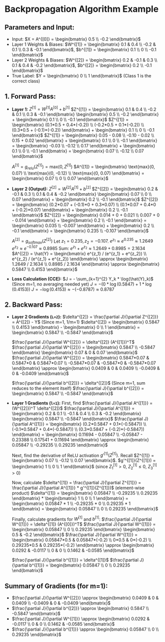 # Backpropagation Algorithm Example

## **Parameters and Input:**

* Input: $X = A^{[0]} = \begin{bmatrix} 0.5 \\ -0.2 \end{bmatrix}$
* Layer 1 Weights & Biases:
    $W^{[1]} = \begin{bmatrix} 0.1 & 0.4 \\ -0.2 & 0.1 \\ 0.3 & -0.1 \end{bmatrix}$, $b^{[1]} = \begin{bmatrix} 0.1 \\ 0 \\ -0.1 \end{bmatrix}$
* Layer 2 Weights & Biases:
    $W^{[2]} = \begin{bmatrix} 0.2 & -0.1 & 0.3 \\ 0.1 & 0.4 & -0.2 \end{bmatrix}$, $b^{[2]} = \begin{bmatrix} 0.2 \\ -0.1 \end{bmatrix}$
* True Label: $Y = \begin{bmatrix} 0 \\ 1 \end{bmatrix}$ (Class 1 is the correct class)

## **1. Forward Pass:**

* **Layer 1:**
    $Z^{[1]} = W^{[1]}A^{[0]} + b^{[1]}$
    $Z^{[1]} = \begin{bmatrix} 0.1 & 0.4 \\ -0.2 & 0.1 \\ 0.3 & -0.1 \end{bmatrix} \begin{bmatrix} 0.5 \\ -0.2 \end{bmatrix} + \begin{bmatrix} 0.1 \\ 0 \\ -0.1 \end{bmatrix}$
    $Z^{[1]} = \begin{bmatrix} (0.1*0.5 + 0.4*(-0.2)) \\ (-0.2*0.5 + 0.1*(-0.2)) \\ (0.3*0.5 + (-0.1)*(-0.2)) \end{bmatrix} + \begin{bmatrix} 0.1 \\ 0 \\ -0.1 \end{bmatrix}$
    $Z^{[1]} = \begin{bmatrix} 0.05 - 0.08 \\ -0.10 - 0.02 \\ 0.15 + 0.02 \end{bmatrix} + \begin{bmatrix} 0.1 \\ 0 \\ -0.1 \end{bmatrix} = \begin{bmatrix} -0.03 \\ -0.12 \\ 0.17 \end{bmatrix} + \begin{bmatrix} 0.1 \\ 0 \\ -0.1 \end{bmatrix} = \begin{bmatrix} 0.07 \\ -0.12 \\ 0.07 \end{bmatrix}$

    $A^{[1]} = g_{relu}(Z^{[1]}) = \text{max}(0, Z^{[1]})$
    $A^{[1]} = \begin{bmatrix} \text{max}(0, 0.07) \\ \text{max}(0, -0.12) \\ \text{max}(0, 0.07) \end{bmatrix} = \begin{bmatrix} 0.07 \\ 0 \\ 0.07 \end{bmatrix}$

* **Layer 2 (Output):**
    $Z^{[2]} = W^{[2]}A^{[1]} + b^{[2]}$
    $Z^{[2]} = \begin{bmatrix} 0.2 & -0.1 & 0.3 \\ 0.1 & 0.4 & -0.2 \end{bmatrix} \begin{bmatrix} 0.07 \\ 0 \\ 0.07 \end{bmatrix} + \begin{bmatrix} 0.2 \\ -0.1 \end{bmatrix}$
    $Z^{[2]} = \begin{bmatrix} (0.2*0.07 + (-0.1)*0 + 0.3*0.07) \\ (0.1*0.07 + 0.4*0 + (-0.2)*0.07) \end{bmatrix} + \begin{bmatrix} 0.2 \\ -0.1 \end{bmatrix}$
    $Z^{[2]} = \begin{bmatrix} 0.014 + 0 + 0.021 \\ 0.007 + 0 - 0.014 \end{bmatrix} + \begin{bmatrix} 0.2 \\ -0.1 \end{bmatrix} = \begin{bmatrix} 0.035 \\ -0.007 \end{bmatrix} + \begin{bmatrix} 0.2 \\ -0.1 \end{bmatrix} = \begin{bmatrix} 0.235 \\ -0.107 \end{bmatrix}$

    $A^{[2]} = g_{softmax}(Z^{[2]})$
    Let $z_1 = 0.235, z_2 = -0.107$.
    $e^{z_1} \approx e^{0.235} \approx 1.2649$
    $e^{z_2} \approx e^{-0.107} \approx 0.8985$
    Sum: $e^{z_1} + e^{z_2} \approx 1.2649 + 0.8985 = 2.1634$
    $A^{[2]} = \hat{Y} = \begin{bmatrix} e^{z_1} / (e^{z_1} + e^{z_2}) \\ e^{z_2} / (e^{z_1} + e^{z_2}) \end{bmatrix} \approx \begin{bmatrix} 1.2649 / 2.1634 \\ 0.8985 / 2.1634 \end{bmatrix} \approx \begin{bmatrix} 0.5847 \\ 0.4153 \end{bmatrix}$

* **Loss Calculation (CCE):**
    $J = - \sum_{k=1}^{2} Y_k * \log(\hat{Y}_k)$ (Since m=1, no averaging needed yet)
    $J = - (0 * \log(0.5847) + 1 * \log(0.4153))$
    $J = - \log(0.4153) \approx -(-0.8787) \approx 0.8787$

## **2. Backward Pass:**

* **Layer 2 Gradients (`L=2`):**
    $\delta^{[2]} = \frac{\partial J}{\partial Z^{[2]}} = A^{[2]} - Y$ (Since m=1, 1/m=1)
    $\delta^{[2]} = \begin{bmatrix} 0.5847 \\ 0.4153 \end{bmatrix} - \begin{bmatrix} 0 \\ 1 \end{bmatrix} = \begin{bmatrix} 0.5847 \\ -0.5847 \end{bmatrix}$

    $\frac{\partial J}{\partial W^{[2]}} = \delta^{[2]} (A^{[1]})^T$
    $\frac{\partial J}{\partial W^{[2]}} = \begin{bmatrix} 0.5847 \\ -0.5847 \end{bmatrix} \begin{bmatrix} 0.07 & 0 & 0.07 \end{bmatrix}$
    $\frac{\partial J}{\partial W^{[2]}} = \begin{bmatrix} 0.5847*0.07 & 0.5847*0 & 0.5847*0.07 \\ -0.5847*0.07 & -0.5847*0 & -0.5847*0.07 \end{bmatrix} \approx \begin{bmatrix} 0.0409 & 0 & 0.0409 \\ -0.0409 & 0 & -0.0409 \end{bmatrix}$

    $\frac{\partial J}{\partial b^{[2]}} = \delta^{[2]}$ (Since m=1, sum reduces to the element itself)
    $\frac{\partial J}{\partial b^{[2]}} = \begin{bmatrix} 0.5847 \\ -0.5847 \end{bmatrix}$

* **Layer 1 Gradients (`l=1`):**
    First, find $\frac{\partial J}{\partial A^{[1]}} = (W^{[2]})^T \delta^{[2]}$
    $\frac{\partial J}{\partial A^{[1]}} = \begin{bmatrix} 0.2 & 0.1 \\ -0.1 & 0.4 \\ 0.3 & -0.2 \end{bmatrix} \begin{bmatrix} 0.5847 \\ -0.5847 \end{bmatrix}$
    $\frac{\partial J}{\partial A^{[1]}} = \begin{bmatrix} (0.2*0.5847 + 0.1*(-0.5847)) \\ (-0.1*0.5847 + 0.4*(-0.5847)) \\ (0.3*0.5847 + (-0.2)*(-0.5847)) \end{bmatrix} = \begin{bmatrix} 0.11694 - 0.05847 \\ -0.05847 - 0.23388 \\ 0.17541 + 0.11694 \end{bmatrix} \approx \begin{bmatrix} 0.05847 \\ -0.29235 \\ 0.29235 \end{bmatrix}$

    Next, find the derivative of ReLU activation $g'^{[1]}(Z^{[1]})$. Recall $Z^{[1]} = \begin{bmatrix} 0.07 \\ -0.12 \\ 0.07 \end{bmatrix}$.
    $g'^{[1]}(Z^{[1]}) = \begin{bmatrix} 1 \\ 0 \\ 1 \end{bmatrix}$ (since $Z^{[1]}_1 > 0$, $Z^{[1]}_2 \le 0$, $Z^{[1]}_3 > 0$)

    Now, calculate $\delta^{[1]} = \frac{\partial J}{\partial Z^{[1]}} = \frac{\partial J}{\partial A^{[1]}} * g'^{[1]}(Z^{[1]})$ (element-wise product)
    $\delta^{[1]} = \begin{bmatrix} 0.05847 \\ -0.29235 \\ 0.29235 \end{bmatrix} * \begin{bmatrix} 1 \\ 0 \\ 1 \end{bmatrix} = \begin{bmatrix} 0.05847 * 1 \\ -0.29235 * 0 \\ 0.29235 * 1 \end{bmatrix} = \begin{bmatrix} 0.05847 \\ 0 \\ 0.29235 \end{bmatrix}$

    Finally, calculate gradients for $W^{[1]}$ and $b^{[1]}$:
    $\frac{\partial J}{\partial W^{[1]}} = \delta^{[1]} (A^{[0]})^T$
    $\frac{\partial J}{\partial W^{[1]}} = \begin{bmatrix} 0.05847 \\ 0 \\ 0.29235 \end{bmatrix} \begin{bmatrix} 0.5 & -0.2 \end{bmatrix}$
    $\frac{\partial J}{\partial W^{[1]}} = \begin{bmatrix} 0.05847*0.5 & 0.05847*(-0.2) \\ 0*0.5 & 0*(-0.2) \\ 0.29235*0.5 & 0.29235*(-0.2) \end{bmatrix} \approx \begin{bmatrix} 0.0292 & -0.0117 \\ 0 & 0 \\ 0.1462 & -0.0585 \end{bmatrix}$

    $\frac{\partial J}{\partial b^{[1]}} = \delta^{[1]}$
    $\frac{\partial J}{\partial b^{[1]}} = \begin{bmatrix} 0.05847 \\ 0 \\ 0.29235 \end{bmatrix}$

## **Summary of Gradients (for m=1):**

* $\frac{\partial J}{\partial W^{[2]}} \approx \begin{bmatrix} 0.0409 & 0 & 0.0409 \\ -0.0409 & 0 & -0.0409 \end{bmatrix}$
* $\frac{\partial J}{\partial b^{[2]}} \approx \begin{bmatrix} 0.5847 \\ -0.5847 \end{bmatrix}$
* $\frac{\partial J}{\partial W^{[1]}} \approx \begin{bmatrix} 0.0292 & -0.0117 \\ 0 & 0 \\ 0.1462 & -0.0585 \end{bmatrix}$
* $\frac{\partial J}{\partial b^{[1]}} \approx \begin{bmatrix} 0.05847 \\ 0 \\ 0.29235 \end{bmatrix}$